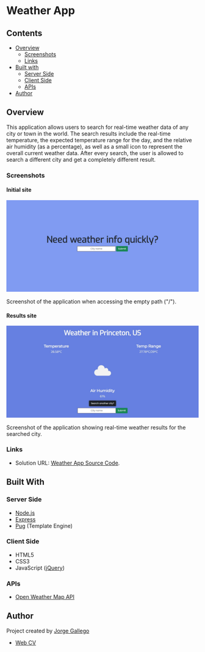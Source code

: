 # Weather App

## Contents
- [Overview](#overview)
    - [Screenshots](#screenshots)
    - [Links](#links)
- [Built with](#built-with)
    - [Server Side](#server-side)
    - [Client Side](#client-side)
    - [APIs](#apis)
- [Author](#author)

## Overview

This application allows users to search for real-time weather data of any city or town in the world.
The search results include the real-time temperature, the expected temperature range for the day, and the relative air humidity (as a percentage), as well as a small icon to represent the overall current weather data.
After every search, the user is allowed to search a different city and get a completely different result.

### Screenshots

#### Initial site

![](./initial.jpg)

Screenshot of the application when accessing the empty path ("/").

#### Results site

![](./results.jpg)

Screenshot of the application showing real-time weather results for the searched city.

### Links

- Solution URL: [Weather App Source Code](https://github.com/Jorge644240/Weather-App).

## Built With

### Server Side

- [Node.js](https://nodejs.org/en/)
- [Express](http://expressjs.com/)
- [Pug](https://pugjs.org/api/getting-started.html) (Template Engine)

### Client Side

- HTML5
- CSS3
- JavaScript ([jQuery](https://jquery.com/))

### APIs

- [Open Weather Map API](https://openweathermap.org/api)

## Author

Project created by [Jorge Gallego](https://github.com/Jorge644240)

- [Web CV](https://jorge644240.github.io/CV/)

<!-- ## Online weather app built with JavaScript (Node/Express) and the Open Weather Map API. -->